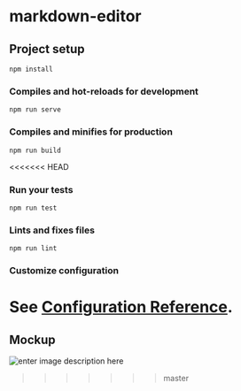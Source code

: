 # markdown-editor

## Project setup
```
npm install
```

### Compiles and hot-reloads for development
```
npm run serve
```

### Compiles and minifies for production
```
npm run build
```

<<<<<<< HEAD
### Run your tests
```
npm run test
```

### Lints and fixes files
```
npm run lint
```

### Customize configuration
See [Configuration Reference](https://cli.vuejs.org/config/).
=======
## Mockup
![enter image description here](https://i.imgur.com/dC6ZrOs.png)
<!--stackedit_data:
eyJoaXN0b3J5IjpbLTEyMTE1OTk4NjksLTIxMDI1NTk0NzhdfQ
==
-->
>>>>>>> master
